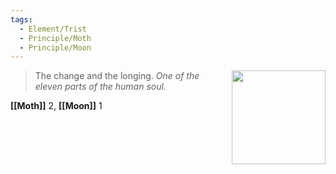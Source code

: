 ```yaml
---
tags:
  - Element/Trist
  - Principle/Moth
  - Principle/Moon
---
```


<div style="float: right; padding-left: 10px;"><img src="/Elements of the Soul/files/trist.png" width=150 width=100 style="margin:0" /></div>

> The change and the longing. *One of the eleven parts of the human soul.*

**[[Moth]]** 2, **[[Moon]]** 1